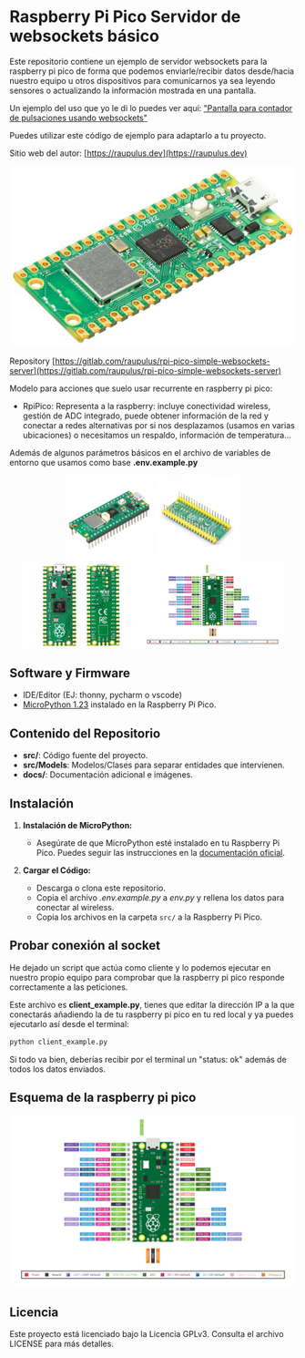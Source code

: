 # Raspberry Pi Pico Servidor de websockets básico

Este repositorio contiene un ejemplo de servidor websockets para la
raspberry pi pico de forma que podemos enviarle/recibir datos desde/hacia 
nuestro equipo u otros dispositivos para comunicarnos ya sea leyendo sensores
o actualizando la información mostrada en una pantalla.

Un ejemplo del uso que yo le di lo puedes ver aquí: ["Pantalla para contador de pulsaciones usando websockets"](https://youtu.be/Tvh2LaYt-_s)

Puedes utilizar este código de ejemplo para adaptarlo a tu proyecto.

Sitio web del autor: [https://raupulus.dev](https://raupulus.dev)

![Imagen del Proyecto](docs/images/img1.jpg "Imagen Principal de raspberry pi pico w")

Repository [https://gitlab.com/raupulus/rpi-pico-simple-websockets-server](https://gitlab.com/raupulus/rpi-pico-simple-websockets-server)

Modelo para acciones que suelo usar recurrente en raspberry pi pico:

- RpiPico: Representa a la raspberry: incluye conectividad wireless, gestión de
  ADC integrado, puede obtener información de la red y conectar a redes 
  alternativas por si nos desplazamos (usamos en varias ubicaciones) o 
  necesitamos un respaldo, información de temperatura...

Además de algunos parámetros básicos en el archivo de variables de entorno
que usamos como base **.env.example.py**

<p align="center">
  <img src="docs/images/2.jpg" alt="Raspberry pi pico w image 1" height="150">
  <img src="docs/images/3.jpg" alt="Raspberry pi pico w image 2" height="150">
  <img src="docs/images/4.jpg" alt="Raspberry pi pico w image 3" height="150">
  <img src="docs/images/scheme_thumbnail.jpg" alt="Raspberry pi pico w esquema de pines" height="150">
</p>

## Software y Firmware

- IDE/Editor (EJ: thonny, pycharm o vscode)
- [MicroPython 1.23](https://micropython.org/download/rp2-pico/) instalado 
  en la Raspberry Pi Pico.

## Contenido del Repositorio

- **src/**: Código fuente del proyecto.
- **src/Models**: Modelos/Clases para separar entidades que intervienen.
- **docs/**: Documentación adicional e imágenes.

## Instalación

1. **Instalación de MicroPython:**
   - Asegúrate de que MicroPython esté instalado en tu Raspberry Pi Pico. Puedes seguir las instrucciones en la [documentación oficial](https://docs.micropython.org/en/latest/rp2/quickref.html).

2. **Cargar el Código:**
   - Descarga o clona este repositorio.
   - Copia el archivo *.env.example.py* a *env.py* y rellena los datos para 
     conectar al wireless.
   - Copia los archivos en la carpeta `src/` a la Raspberry Pi Pico.

## Probar conexión al socket

He dejado un script que actúa como cliente y lo podemos ejecutar en nuestro
propio equipo para comprobar que la raspberry pi pico responde correctamente
a las peticiones.

Este archivo es **client_example.py**, tienes que editar la dirección IP a la
que conectarás añadiendo la de tu raspberry pi pico en tu red local y ya puedes
ejecutarlo así desde el terminal:

```bash
python client_example.py
```

Si todo va bien, deberías recibir por el terminal un "status: ok" además de 
todos los datos enviados.


## Esquema de la raspberry pi pico

![Imagen del Proyecto](docs/images/scheme.png "Esquema de pines para la raspberry pi pico")

## Licencia

Este proyecto está licenciado bajo la Licencia GPLv3. Consulta el archivo 
LICENSE para más detalles.